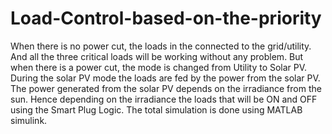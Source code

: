 # Load-Control-based-on-the-priority
When there is no power cut, the loads in the connected to the grid/utility. And all the three critical loads will be working without any problem. But when there is a power cut, the mode is changed from Utility to Solar PV.  During the solar PV mode the loads are fed by the power from the solar PV. The power generated from the solar PV depends on the irradiance from the sun. Hence depending on the irradiance the loads that will be ON and OFF using the Smart Plug Logic.  The total simulation is done using MATLAB simulink. 
